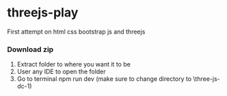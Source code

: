# threejs-play
First attempt on html css bootstrap js and threejs

### Download zip
1. Extract folder to where you want it to be
2. User any IDE to open the folder
3. Go to terminal npm run dev (make sure to change directory to \three-js-dc-1)
